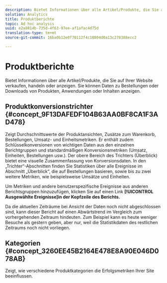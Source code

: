 ```yaml
---
description: Bietet Informationen über alle Artikel/Produkte, die Sie auf Ihrer Website verkaufen, handeln oder anzeigen. Sie können Daten zu Bestellungen oder Downloads von Produkten, Anwendungen oder Inhalten anzeigen.
solution: Analytics
title: Produktberichte
topic: Ad hoc analysis
uuid: e2a8814b-735d-4f63-97ee-af1afac4d75d
translation-type: tm+mt
source-git-commit: 16ba0b12e0f70112f4c10804d0a13c278388ecc2

---
```



# Produktberichte

Bietet Informationen über alle Artikel/Produkte, die Sie auf Ihrer Website verkaufen, handeln oder anzeigen. Sie können Daten zu Bestellungen oder Downloads von Produkten, Anwendungen oder Inhalten anzeigen.

## Produktkonversionstrichter {#concept_9F13DAFEDF104B63AA0BF8CA1F3AD478}

Zeigt Durchschnittswerte der Produktansichten, Zusätze zum Warenkorb, Bestellungen, Umsatz- und Einheitsmetriken. Er enthält zudem Schlüsselkonversionen von wichtigen Daten aus den einzelnen Berichtgruppen und standardmäßigen Konversionsmetriken (Umsatz, Einheiten, Bestellungen usw.). Der obere Bereich des Trichters (Überblick) bietet eine visuelle Zusammenfassung von Konversionsdaten. In den „Trichter“-Abschnitten finden Sie Statistiken über alle Ereignisse im Abschnitt „Überblick“, die auf Bestellungen basieren, sowie bis zu zwei weitere Metriken, wie beispielsweise Umsätze und Einheiten.

<!-- 

c_reports_products_conv_funnel.xml

 -->

Um Metriken und andere benutzerspezifische Ereignisse aus anderen Berichtsgruppen hinzuzufügen, klicken Sie auf einen Link **[!UICONTROL Ausgewählte Ereignisse]in der Kopfzeile des Berichts.**

Da die aktuellen Zeiträume bei Ansicht der Daten noch nicht abgeschlossen sind, kann dieser Bericht auf einen Abwärtstrend im Vergleich zum vorhergehenden Zeitraum hindeuten. Zum Beispiel kann es heute weniger Besuche als gestern geben, aber nur, weil die Statistikdaten des restlichen Zeitraums noch nicht vorliegen.

## Kategorien {#concept_3260EE45B2164E478E8A90E046D078AB}

<!-- 

c_reports_categories.xml

 -->

Zeigt, wie verschiedene Produktkategorien die Erfolgsmetriken Ihrer Site beeinflussen.
